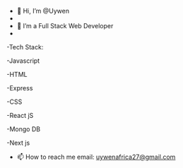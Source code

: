 - 👋 Hi, I’m @Uywen
- 
- 👀 I’m a Full Stack Web Developer
- 
-Tech Stack:

-Javascript

-HTML

-Express

-CSS

-React jS

-Mongo DB

-Next js

- 📫 How to reach me email: uywenafrica27@gmail.com

<!---
Uywen/Uywen is a ✨ special ✨ repository because its `README.md` (this file) appears on your GitHub profile.
You can click the Preview link to take a look at your changes.
--->
